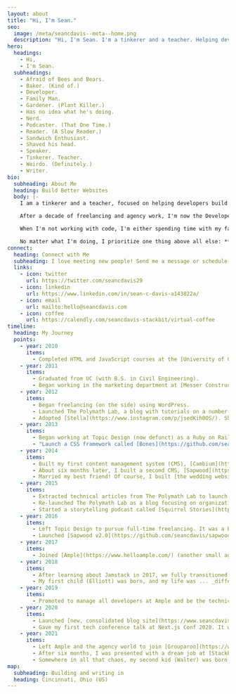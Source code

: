 ```yaml
---
layout: about
title: "Hi, I'm Sean."
seo:
  image: /meta/seancdavis--meta--home.png
  description: "Hi, I'm Sean. I'm a tinkerer and a teacher. Helping developers build better websites and have fun along the way."
hero:
  headings:
    - Hi,
    - I'm Sean.
  subheadings:
    - Afraid of Bees and Bears.
    - Baker. (Kind of.)
    - Developer.
    - Family Man.
    - Gardener. (Plant Killer.)
    - Has no idea what he's doing.
    - Nerd.
    - Podcaster. (That One Time.)
    - Reader. (A Slow Reader.)
    - Sandwich Enthusiast.
    - Shaved his head.
    - Speaker.
    - Tinkerer. Teacher.
    - Weirdo. (Definitely.)
    - Writer.
bio:
  subheading: About Me
  heading: Build Better Websites
  body: |-
    I am a tinkerer and a teacher, focused on helping developers build better websites. Though I've worked with many languages and frameworks over the years, I now find myself in this wild and evolving world of decoupled JavaScript frameworks.

    After a decade of freelancing and agency work, I'm now the Developer Experience Engineer at [Stackbit](https://www.stackbit.com/), where I help developers of all skill levels. And I extend that effort through the content on this site.

    When I'm not working with code, I'm either spending time with my family or (much-needed time) in isolation. Hiking. Baking. Reading. Writing songs and stories. Gardening. Eating sandwiches. Dancing to cheesy soundtracks with little kids. These are the things I enjoy.

    No matter what I'm doing, I prioritize one thing above all else: **Having a little fun along the way**.
connect:
  heading: Connect with Me
  subheading: I love meeting new people! Send me a message or schedule a 15-minute virtual coffee.
  links:
    - icon: twitter
      url: https://twitter.com/seancdavis29
    - icon: linkedin
      url: https://www.linkedin.com/in/sean-c-davis-a143822a/
    - icon: email
      url: mailto:hello@seancdavis.com
    - icon: coffee
      url: https://calendly.com/seancdavis-stackbit/virtual-coffee
timeline:
  heading: My Journey
  points:
    - year: 2010
      items:
        - Completed HTML and JavaScript courses at the [University of Cincinnati](https://www.uc.edu/) (UC).
    - year: 2011
      items:
        - Graduated from UC (with B.S. in Civil Engineering).
        - Began working in the marketing department at [Messer Construction Co.](https://www.messer.com/)
    - year: 2012
      items:
        - Began freelancing (on the side) using WordPress.
        - Launched The Polymath Lab, a blog with tutorials on a number of different topics. (Some early posts are still on the blog today, like [this one](/blog/absolute-vs-relative-positioning/).)
        - Adopted [Stella](https://www.instagram.com/p/jsedKih0OS/). She has since perfected the art of [balancing objects on her nose/head](https://www.instagram.com/p/nK7QHtB0Co/).
    - year: 2013
      items:
        - Began working at Topic Design (now defunct) as a Ruby on Rails developer.
        - "Launch a CSS framework called [Bones](https://github.com/seancdavis/bones) because I was too cool for Bootstrap. (Spoiler: This project did not go far.)"
    - year: 2014
      items:
        - Built my first content management system (CMS), [Cambium](https://github.com/seancdavis/cambium). It was a Ruby gem that could be plugged into any Rails app.
        - About six months later, I built a second CMS, [Sapwood](https://github.com/seancdavis/sapwood-classic). It was a Rails meta framework for rapid website development.
        - Married my best friend! Of course, I built [the wedding website](https://www.8-9-14.com/) and [a honeymoon photo and journal site](https://honeymoon.8-9-14.com/). I'd probably cringe at my old writing, but [the photos](https://honeymoon.8-9-14.com/gallery.html) are still some of my favorites.
    - year: 2015
      items:
        - Extracted technical articles from The Polymath Lab to launch [Cobwwweb](https://github.com/seancdavis/cobwwweb/), a developer-focused blog.
        - Re-launched The Polymath Lab as a blog focusing on organization, productivity, communication, and inspiration.
        - Started a storytelling podcast called [Squirrel Stories](https://www.squirrelstories.fm/). The stories were recorded live and aimed to recapture storytellers' most embarrassing and awkward moments of their lives. It only lasted two seasons but was one of my favorite projects to date.
    - year: 2016
      items:
        - Left Topic Design to pursue full-time freelancing. It was a busy and stressful journey, and still one of the best decisions I've ever made.
        - Launched [Sapwood v2.0](https://github.com/seancdavis/sapwood), the last CMS I've built to date. After discovering Jamstack and headless CMS, I began buying instead of building. I miss working on CMS projects, though it was the right move.
    - year: 2017
      items:
        - Joined [Ample](https://www.helloample.com/) (another small agency) as a senior developer. At the time we were building exclusively with Ruby on Rails.
    - year: 2018
      items:
        - After learning about Jamstack in 2017, we fully transitioned our development team at Ample to build websites with this new pattern. We went all-in on [Gatsby](https://www.gatsbyjs.com/) and began experimenting with various headless CMS products.
        - My first child (Elliott) was born, and my life was ... _different_.
    - year: 2019
      items:
        - Promoted to manage all developers at Ample and be the technical lead on all short-term web projects. _Director of Technology_ was the fancy title I gave myself.
    - year: 2020
      items:
        - Launched [new, consolidated blog site](https://www.seancdavis.com/blog/) on my personal domain (this one)! Sunset The Polymath Lab and Cobwwweb, although remnants of the Cobwwweb brand still live on in [The Spinneret](/topics/spinneret/).
        - Gave my first tech conference talk at Next.js Conf 2020. It was called [Everything is a CMS!](https://youtu.be/9j9bxDf428o)
    - year: 2021
      items:
        - Left Ample and the agency world to join [Grouparoo](https://www.grouparoo.com/) as their first hire.
        - After six months, I was presented with a dream job at [Stackbit](https://www.stackbit.com/), and that's where I am today.
        - Somewhere in all that chaos, my second kid (Walter) was born.
map:
  subheading: Building and writing in
  heading: Cincinnati, Ohio (US)
---
```

